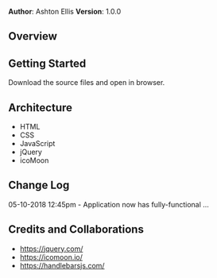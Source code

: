 **Author**: Ashton Ellis
**Version**: 1.0.0

## Overview


## Getting Started
Download the source files and open in browser.

## Architecture
- HTML
- CSS
- JavaScript
- jQuery
- icoMoon

## Change Log
05-10-2018 12:45pm - Application now has fully-functional ...

## Credits and Collaborations
- https://jquery.com/
- https://icomoon.io/
- https://handlebarsjs.com/